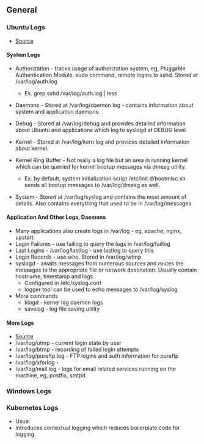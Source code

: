 ## General

### Ubuntu Logs
  * [Source](https://help.ubuntu.com/community/LinuxLogFiles)

#### System Logs
  * Authorization - tracks usage of authorization system, eg, Pluggable Authentication Module, sudo command, remote logins to sshd. Stored at /var/log/auth.log
    - Ex. grep sshd /var/log/auth.log | less

  * Daemons - Stored at /var/log/daemon.log - contains information about system and application daemons.
  * Debug - Stored at /var/log/debug and provides detailed information about Ubuntu and applications which log to syslogd at DEBUG level.
  * Kernel - Stored at /var/log/kern.log and provides detailed information about kernel.
  * Kernel Ring Buffer - Not really a log file but an area in running kernel which can be queried for kernel bootup messages via dmesg utility.
    - Ex. by default, system initialization script /etc/init.d/bootmisc.sh sends all bootup messages to /var/log/dmesg as well.
  * System - Stored at /var/log/syslog and contains the most amount of details. Also contains everything that used to be in /var/log/messages

#### Application And Other Logs, Daemons
  * Many applications also create logs in /var/log - eg, apache, nginx, upstart.
  * Login Failures - use faillog to query the logs in /var/log/faillog
  * Last Logins - /var/log/lastlog - use lastlog to query this
  * Login Records - use who. Stored in /var/log/wtmp
  * syslogd - awaits messages from numerous sources and routes the messages to the appropriate file or network destination. Usually contain hostname, timestamp and logs.
    - Configured in /etc/syslog.conf
    - logger tool can be used to echo messages to /var/log/syslog
  * More commands
    - klogd - kernel log daemon logs
    - savelog - log file saving utility

#### More Logs
  * [Source](https://stackify.com/linux-logs/)
  * /var/log/utmp - current login state by user
  * /var/log/btmp - recording of failed login attempts
  * /var/log/pureftp.log - FTP logins and auth information for pureftp
  * /var/log/xferlog - 
  * /var/log/mail.log - logs for email related services running on the machine, eg, postfix, smtpd


### Windows Logs


### Kubernetes Logs
  * Usual
  * Introduces contextual logging which reduces boilerplate code for logging.
